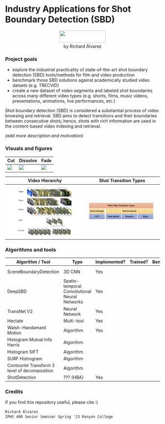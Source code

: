 # Industry Applications for Shot Boundary Detection (SBD)  

<p align="center">
<img src="https://www.kenyon.edu/files/resources/logotype_kenyon-purple_rgb.png" width="150" height="40"><br />
by Richard Álvarez
</p>

### Project goals
- explore the industrial practicality of state-of-the-art shot boundary detection (SBD) tools/methods for film and video production
- benchmark those SBD solutions against academically studied video datsets (e.g. TRECVID)
- create a new dataset of video segments and labeled shot boundaries across many different video types (e.g. shorts, films, music videos, presentations, animations, live performances, etc.)

Shot boundary detection (SBD) is considered a substantial process of video browsing and retrieval. SBD aims to detect transitions and their boundaries between consecutive shots; hence, shots with rich information are used in the content-based video indexing and retrieval.

<i>(add more description and motivation)</i>

### Visuals and figures

| Cut | Dissolve | Fade |
|-----|----------|------|
|![](https://videoprocessing.ai/assets/img/benchmarks/sbd/cut.gif)|![](https://videoprocessing.ai/assets/img/benchmarks/sbd/diss.gif)|![](https://videoprocessing.ai/assets/img/benchmarks/sbd/fade.gif)|

Video Hierarchy            |  Shot Transition Types
:-------------------------:|:-------------------------:
![](https://github.com/raulduk3/sbd-experiments/blob/main/figs/downloaded/fig1?raw=true//user-images.githubusercontent.com/25423296/163456779-a8556205-d0a5-45e2-ac17-42d089e3c3f8.png)  |  ![](https://github.com/raulduk3/sbd-experiments/blob/main/figs/downloaded/fig2?raw=true)

### Algorithms and tools

|Algorithm / Tool                             |Type                                         |Implemented?|Trained?|Benchmarked?|Link                                                |
|---------------------------------------------|---------------------------------------------|------------|--------|------------|----------------------------------------------------|
|SceneBoundaryDetection                       |3D CNN                                       |Yes         |        |            |https://github.com/abramjos/Scene-boundary-detection|
|DeepSBD                                      |Spatio-temporal Convolutional Neural Networks|Yes         |        |            |https://github.com/melgharib/DSBD                   |
|TransNet V2                                  |Neural Network                               |Yes         |        |            |https://github.com/soCzech/TransNetV2               |
|Hectate                                      |Multi-tool                                   |Yes         |        |            |https://github.com/yahoo/hecate                     |
|Walsh-Handamard Motion                       |Algorithm                                    |Yes         |        |            |https://github.com/bvssvni/fwht                     |
|Histogram Mutual Info Harris                 |Algorithm                                    |            |        |            |                                                    |
|Histogram SIFT                               |Algorithm                                    |            |        |            |                                                    |
|SURF Histrogram                              |Algorithm                                    |            |        |            |                                                    |
|Contourlet Transform 3 level of decomposition|Algorithm                                    |            |        |            |                                                    |
|ShotDetection                                |??? (HBA)                                    |Yes         |        |            |https://github.com/yasinyildirim/ShotDetection      |

### Credits
If you find this repository useful, please cite :)
```
Richard Álvarez
IPHS 400 Senior Seminar Spring '23 Kenyon College
```
